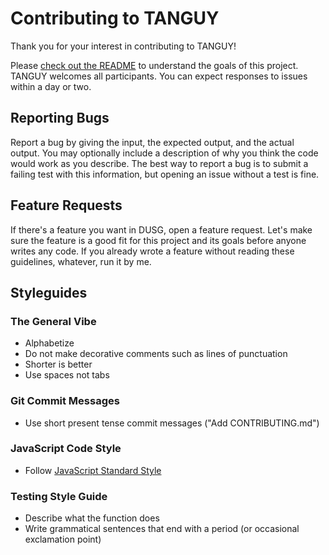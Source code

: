 # Contributing to TANGUY
Thank you for your interest in contributing to TANGUY!

Please [check out the README](README.md) to understand the goals of this project. TANGUY welcomes all participants. You can expect responses to issues within a day or two.

## Reporting Bugs
Report a bug by giving the input, the expected output, and the actual output. You may optionally include a description of why you think the code would work as you describe. The best way to report a bug is to submit a failing test with this information, but opening an issue without a test is fine.

## Feature Requests
If there's a feature you want in DUSG, open a feature request. Let's make sure the feature is a good fit for this project and its goals before anyone writes any code. If you already wrote a feature without reading these guidelines, whatever, run it by me.

## Styleguides
### The General Vibe
- Alphabetize
- Do not make decorative comments such as lines of punctuation
- Shorter is better
- Use spaces not tabs

### Git Commit Messages
- Use short present tense commit messages ("Add CONTRIBUTING.md")

### JavaScript Code Style
- Follow [JavaScript Standard Style](https://standardjs.com/)

### Testing Style Guide
- Describe what the function does
- Write grammatical sentences that end with a period (or occasional exclamation point)
